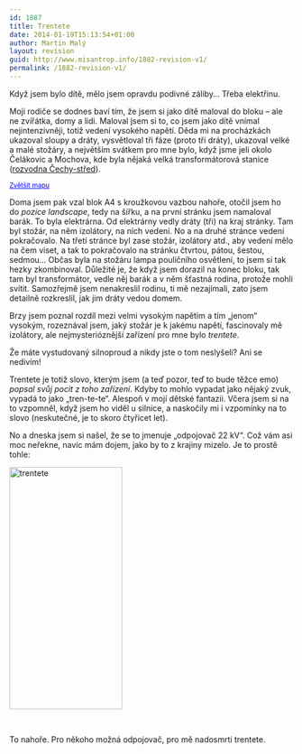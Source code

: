```yaml
---
id: 1887
title: Trentete
date: 2014-01-19T15:13:54+01:00
author: Martin Malý
layout: revision
guid: http://www.misantrop.info/1882-revision-v1/
permalink: /1882-revision-v1/
---
```

Když jsem bylo dítě, mělo jsem opravdu podivné záliby&#8230; Třeba elektřinu.<!--more-->

Moji rodiče se dodnes baví tím, že jsem si jako dítě maloval do bloku &#8211; ale ne zvířátka, domy a lidi. Maloval jsem si to, co jsem jako dítě vnímal nejintenzivněji, totiž vedení vysokého napětí. Děda mi na procházkách ukazoval sloupy a dráty, vysvětloval tři fáze (proto tři dráty), ukazoval velké a malé stožáry, a největším svátkem pro mne bylo, když jsme jeli okolo Čelákovic a Mochova, kde byla nějaká velká transformátorová stanice ([rozvodna Čechy-střed](http://cs.wikipedia.org/wiki/Transform%C3%A1torovna_%C4%8Cechy-st%C5%99ed)).

  
<small><a style="color: #0000ff; text-align: left;" href="https://maps.google.com/?ie=UTF8&ll=50.140853,14.766054&spn=0.011167,0.066047&t=m&z=15&layer=c&cbll=50.140853,14.766047&panoid=xezIqxEzeOgwb-IuQRMQBg&cbp=12,36.61,,0,-4.74&source=embed">Zvětšit mapu</a></small>

Doma jsem pak vzal blok A4 s kroužkovou vazbou nahoře, otočil jsem ho do _pozice landscape_, tedy na šířku, a na první stránku jsem namaloval barák. To byla elektrárna. Od elektrárny vedly dráty (tři) na kraj stránky. Tam byl stožár, na něm izolátory, na nich vedení. No a na druhé stránce vedení pokračovalo. Na třetí stránce byl zase stožár, izolátory atd., aby vedení mělo na čem viset, a tak to pokračovalo na stránku čtvrtou, pátou, šestou, sedmou&#8230; Občas byla na stožáru lampa pouličního osvětlení, to jsem si tak hezky zkombinoval. Důležité je, že když jsem dorazil na konec bloku, tak tam byl transformátor, vedle něj barák a v něm šťastná rodina, protože mohli svítit. Samozřejmě jsem nenakreslil rodinu, ti mě nezajímali, zato jsem detailně rozkreslil, jak jim dráty vedou domem.

Brzy jsem poznal rozdíl mezi velmi vysokým napětím a tím &#8222;jenom&#8220; vysokým, rozeznával jsem, jaký stožár je k jakému napětí, fascinovaly mě izolátory, ale nejmysterióznější zařízení pro mne bylo _trentete_.

Že máte vystudovaný silnoproud a nikdy jste o tom neslyšeli? Ani se nedivím!

Trentete je totiž slovo, kterým jsem (a teď pozor, teď to bude těžce emo) _popsal svůj pocit z toho zařízení_. Kdyby to mohlo vypadat jako nějaký zvuk, vypadá to jako &#8222;tren-te-te&#8220;. Alespoň v mojí dětské fantazii. Včera jsem si na to vzpomněl, když jsem ho viděl u silnice, a naskočily mi i vzpomínky na to slovo (neskutečné, je to skoro čtyřicet let).

No a dneska jsem si našel, že se to jmenuje &#8222;odpojovač 22 kV&#8220;. Což vám asi moc neřekne, navíc mám dojem, jako by to z krajiny mizelo. Je to prostě tohle:

[<img class="aligncenter size-full wp-image-1884" alt="trentete" src="http://www.misantrop.info/wp-content/uploads/2014/01/pavouk_orig.jpg" width="200" height="429" srcset="https://www.misantrop.info/wp-content/uploads/2014/01/pavouk_orig.jpg 200w, https://www.misantrop.info/wp-content/uploads/2014/01/pavouk_orig-93x200.jpg 93w" sizes="(max-width: 200px) 100vw, 200px" />](http://www.misantrop.info/wp-content/uploads/2014/01/pavouk_orig.jpg)

&nbsp;

To nahoře. Pro někoho možná odpojovač, pro mě nadosmrti trentete.